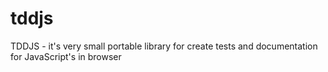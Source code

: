 # tddjs
TDDJS - it's very small portable library for create tests and documentation for JavaScript's in browser

